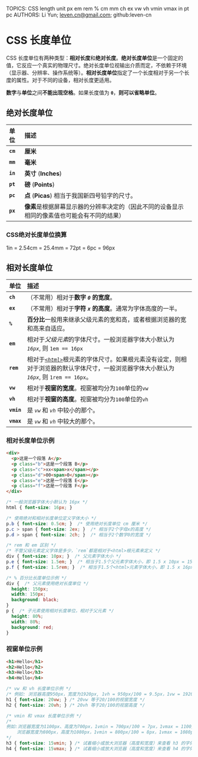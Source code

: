 TOPICS: CSS length unit
        px
        em
        rem
        %
        cm
        mm
        ch
        ex
        vw
        vh
        vmin
        vmax
        in
        pt
        pc
AUTHORS: Li Yun; leven.cn@gmail.com; github:leven-cn

# CSS 长度单位

CSS 长度单位有两种类型：**相对长度**和**绝对长度**。**绝对长度单位**是一个固定的值，它反应一个真实的物理尺寸。绝对长度单位视输出介质而定，不依赖于环境（显示器、分辨率、操作系统等）。**相对长度单位**指定了一个长度相对于另一个长度的属性。对于不同的设备，相对长度更适用。

**数字**与**单位**之间**不能出现空格**。如果长度值为 **`0`**，**则可以省略单位**。

## 绝对长度单位

| 单位 | 描述 |
| :--- | :--- |
| **`cm`** | **厘米** |
| **`mm`** | **毫米** |
| **`in`** | **英寸** (**Inches**) |
| **`pt`** | **磅** (**Points**) |
| **`pc`** | **点** (**Picas**) 相当于我国新四号铅字的尺寸。 |
| **`px`** | **像素**是根据屏幕显示器的分辨率决定的（因此不同的设备显示相同的像素值也可能会有不同的结果）|

### CSS绝对长度单位换算

1in = 2.54cm = 25.4mm = 72pt = 6pc = 96px

## 相对长度单位

| 单位 | 描述 |
| :--- | :--- |
| **`ch`** | （不常用）相对于**数字 *`0`* 的宽度**。|
| **`ex`** | （不常用）相对于**字符 *`x`* 的高度**。通常为字体高度的一半。|
| **`%`** | **百分比**一般用来继承父级元素的宽和高，或者根据浏览器的宽和高来自适应。 |
| **`em`** | 相对于*父级元素*的字体尺寸。一般浏览器字体大小默认为 *`16px`*, 则 `1em == 16px` |
| **`rem`** | 相对于[*`<html>`*](/zh-hans/webfrontend/<html>)根元素的字体尺寸。如果根元素没有设定，则相对于浏览器的默认字体尺寸，一般浏览器字体大小默认为 *`16px`*, 则 `1rem == 16px`。|
| **`vw`** | 相对于**视窗的宽度**。视窗被均分为`100`单位的`vw` |
| **`vh`** | 相对于**视窗的高度**。视窗被均分为`100`单位的`vh` |
| **`vmin`** | 是 *`vw`* 和 *`vh`* 中较小的那个。|
| **`vmax`** | 是 *`vw`* 和 *`vh`* 中较大的那个。|

### 相对长度单位示例

```html
<div>
  <p>这是一个段落 A</p>
  <p class="b">这是一个段落 B</p>
  <p class="c">xx<span>x</span></p>
  <p class="d">00<span>0</span></p>
  <p class="e">这是一个段落 E</p>
  <p class="f">这是一个段落 F</p>
</div>
```

```css
/* 一般浏览器字体大小默认为 16px */
html { font-size: 16px; }

/* 使用绝对和相对长度单位定义字体大小 */
p.b { font-size: 0.5cm; }  /* 使用绝对长度单位 cm 厘米 */
p.c > span { font-size: 2ex; }  /* 相当于2个字母x的高度 */
p.d > span { font-size: 2ch; }  /* 相当于2个数字0的宽度 */

/* rem 和 em 区别 */
/* 不管父级元素定义字体是多少，`rem`都是相对于<html>根元素来定义 */
div { font-size: 10px; }  /* 父元素字体大小 */
p.e { font-size: 1.5em; }  /* 相当于1.5个父元素字体大小，即 1.5 x 10px = 15px (1em=10px)*/
p.f { font-size: 1.5rem; }  /* 相当于1.5个<html>元素字体大小，即 1.5 x 16px = 24px (1rem=16px) */

/* % 百分比长度单位示例 */
div {  /* 父元素使用绝对长度单位 */
  height: 150px;
  width: 150px;
  background: black;
}
p {  /* 子元素使用相对长度单位，相对于父元素 */
  height: 80%;
  width: 80%;
  background: red;
}
```

### 视窗单位示例

```html
<h1>Hello</h1>
<h2>Hello</h2>
<h3>Hello</h3>
<h4>Hello</h4>
```

```css
/* vw 和 vh 长度单位示例 */
/* 例如: 浏览器高度950px，宽度为1920px, 1vh = 950px/100 = 9.5px，1vw = 1920px/100 = 19.2px。 */
h1 { font-size: 20vw; } /* 20vw 等于20/100的视窗宽度 */
h2 { font-size: 20vh; } /* 20vh 等于20/100的视窗高度 */

/* vmin 和 vmax 长度单位示例 */
/*
例如:浏览器宽度为1100px、高度为700px，1vmin = 700px/100 = 7px，1vmax = 1100/100 = 11px。
    浏览器宽度为800px，高度为1080px，1vmin = 800px/100 = 8px，1vmax = 1080px/100 = 10.8px
*/
h3 { font-size: 15vmin; } /* 试着缩小或放大浏览器（高度和宽度）来查看 h3 的字体大小如何改变。 */
h4 { font-size: 15vmax; } /* 试着缩小或放大浏览器（高度和宽度）来查看 h4 的字体大小如何改变。 */
```
